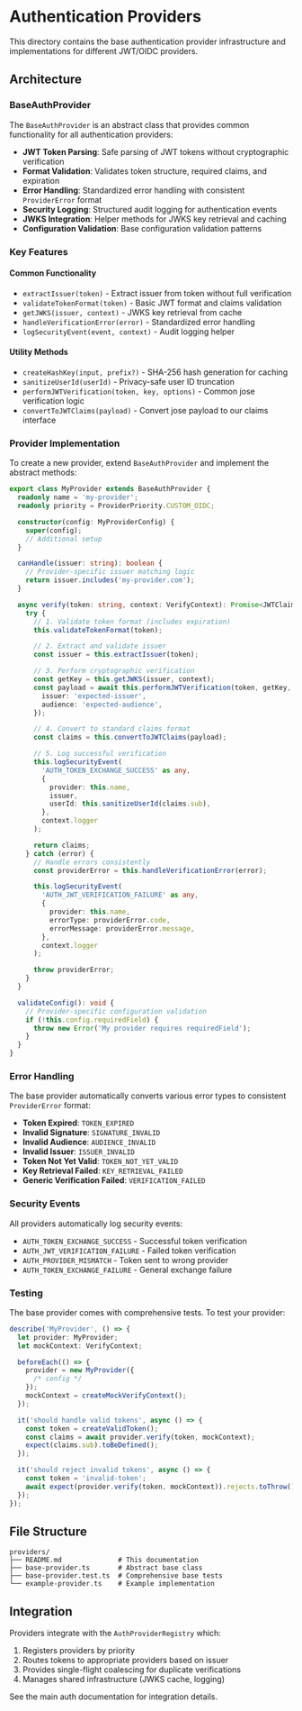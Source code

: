 # Authentication Providers

This directory contains the base authentication provider infrastructure and implementations for different JWT/OIDC providers.

## Architecture

### BaseAuthProvider

The `BaseAuthProvider` is an abstract class that provides common functionality for all authentication providers:

- **JWT Token Parsing**: Safe parsing of JWT tokens without cryptographic verification
- **Format Validation**: Validates token structure, required claims, and expiration
- **Error Handling**: Standardized error handling with consistent `ProviderError` format
- **Security Logging**: Structured audit logging for authentication events
- **JWKS Integration**: Helper methods for JWKS key retrieval and caching
- **Configuration Validation**: Base configuration validation patterns

### Key Features

#### Common Functionality

- `extractIssuer(token)` - Extract issuer from token without full verification
- `validateTokenFormat(token)` - Basic JWT format and claims validation
- `getJWKS(issuer, context)` - JWKS key retrieval from cache
- `handleVerificationError(error)` - Standardized error handling
- `logSecurityEvent(event, context)` - Audit logging helper

#### Utility Methods

- `createHashKey(input, prefix?)` - SHA-256 hash generation for caching
- `sanitizeUserId(userId)` - Privacy-safe user ID truncation
- `performJWTVerification(token, key, options)` - Common jose verification logic
- `convertToJWTClaims(payload)` - Convert jose payload to our claims interface

### Provider Implementation

To create a new provider, extend `BaseAuthProvider` and implement the abstract methods:

```typescript
export class MyProvider extends BaseAuthProvider {
  readonly name = 'my-provider';
  readonly priority = ProviderPriority.CUSTOM_OIDC;

  constructor(config: MyProviderConfig) {
    super(config);
    // Additional setup
  }

  canHandle(issuer: string): boolean {
    // Provider-specific issuer matching logic
    return issuer.includes('my-provider.com');
  }

  async verify(token: string, context: VerifyContext): Promise<JWTClaims> {
    try {
      // 1. Validate token format (includes expiration)
      this.validateTokenFormat(token);

      // 2. Extract and validate issuer
      const issuer = this.extractIssuer(token);

      // 3. Perform cryptographic verification
      const getKey = this.getJWKS(issuer, context);
      const payload = await this.performJWTVerification(token, getKey, {
        issuer: 'expected-issuer',
        audience: 'expected-audience',
      });

      // 4. Convert to standard claims format
      const claims = this.convertToJWTClaims(payload);

      // 5. Log successful verification
      this.logSecurityEvent(
        'AUTH_TOKEN_EXCHANGE_SUCCESS' as any,
        {
          provider: this.name,
          issuer,
          userId: this.sanitizeUserId(claims.sub),
        },
        context.logger
      );

      return claims;
    } catch (error) {
      // Handle errors consistently
      const providerError = this.handleVerificationError(error);

      this.logSecurityEvent(
        'AUTH_JWT_VERIFICATION_FAILURE' as any,
        {
          provider: this.name,
          errorType: providerError.code,
          errorMessage: providerError.message,
        },
        context.logger
      );

      throw providerError;
    }
  }

  validateConfig(): void {
    // Provider-specific configuration validation
    if (!this.config.requiredField) {
      throw new Error('My provider requires requiredField');
    }
  }
}
```

### Error Handling

The base provider automatically converts various error types to consistent `ProviderError` format:

- **Token Expired**: `TOKEN_EXPIRED`
- **Invalid Signature**: `SIGNATURE_INVALID`
- **Invalid Audience**: `AUDIENCE_INVALID`
- **Invalid Issuer**: `ISSUER_INVALID`
- **Token Not Yet Valid**: `TOKEN_NOT_YET_VALID`
- **Key Retrieval Failed**: `KEY_RETRIEVAL_FAILED`
- **Generic Verification Failed**: `VERIFICATION_FAILED`

### Security Events

All providers automatically log security events:

- `AUTH_TOKEN_EXCHANGE_SUCCESS` - Successful token verification
- `AUTH_JWT_VERIFICATION_FAILURE` - Failed token verification
- `AUTH_PROVIDER_MISMATCH` - Token sent to wrong provider
- `AUTH_TOKEN_EXCHANGE_FAILURE` - General exchange failure

### Testing

The base provider comes with comprehensive tests. To test your provider:

```typescript
describe('MyProvider', () => {
  let provider: MyProvider;
  let mockContext: VerifyContext;

  beforeEach(() => {
    provider = new MyProvider({
      /* config */
    });
    mockContext = createMockVerifyContext();
  });

  it('should handle valid tokens', async () => {
    const token = createValidToken();
    const claims = await provider.verify(token, mockContext);
    expect(claims.sub).toBeDefined();
  });

  it('should reject invalid tokens', async () => {
    const token = 'invalid-token';
    await expect(provider.verify(token, mockContext)).rejects.toThrow();
  });
});
```

## File Structure

```
providers/
├── README.md              # This documentation
├── base-provider.ts       # Abstract base class
├── base-provider.test.ts  # Comprehensive base tests
└── example-provider.ts    # Example implementation
```

## Integration

Providers integrate with the `AuthProviderRegistry` which:

1. Registers providers by priority
2. Routes tokens to appropriate providers based on issuer
3. Provides single-flight coalescing for duplicate verifications
4. Manages shared infrastructure (JWKS cache, logging)

See the main auth documentation for integration details.
